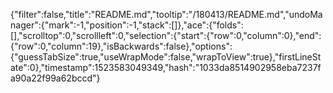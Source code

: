 {"filter":false,"title":"README.md","tooltip":"/180413/README.md","undoManager":{"mark":-1,"position":-1,"stack":[]},"ace":{"folds":[],"scrolltop":0,"scrollleft":0,"selection":{"start":{"row":0,"column":0},"end":{"row":0,"column":19},"isBackwards":false},"options":{"guessTabSize":true,"useWrapMode":false,"wrapToView":true},"firstLineState":0},"timestamp":1523583049349,"hash":"1033da8514902958eba7237fa90a22f99a62bccd"}